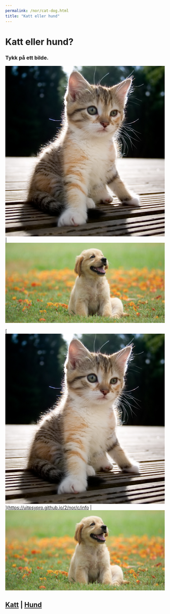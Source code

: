 ```yaml
---
permalink: /nor/cat-dog.html
title: "Katt eller hund"
---
```


#  Katt eller hund?

### Tykk på ett bilde.

![Katt](https://raw.githubusercontent.com/uitpsypro/2/main/pic/cat.jpg) | ![Hund](https://raw.githubusercontent.com/uitpsypro/2/main/pic/dog.jpeg)
<br/>

[![Katt](https://raw.githubusercontent.com/uitpsypro/2/main/pic/cat.jpg)](https://uitpsypro.github.io/2/nor/c/info | [![Hund](https://raw.githubusercontent.com/uitpsypro/2/main/pic/dog.jpeg)](https://uitpsypro.github.io/2/nor/d/info)
<br/>


## [Katt](https://uitpsypro.github.io/2/nor/c/info) | [Hund](https://uitpsypro.github.io/2/nor/d/info)



